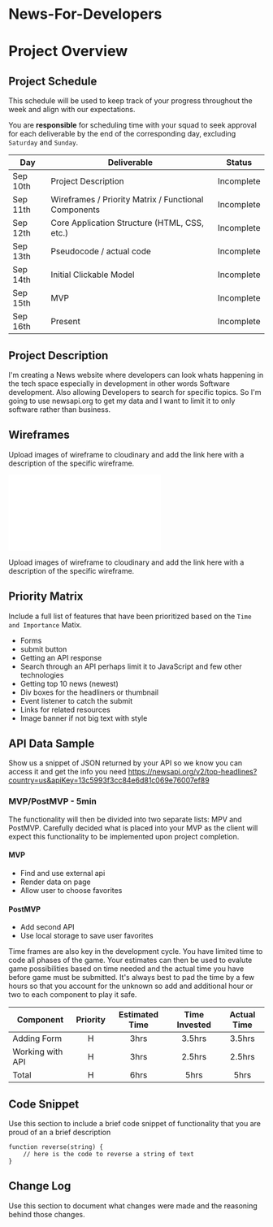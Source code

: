# News-For-Developers

# Project Overview

## Project Schedule

This schedule will be used to keep track of your progress throughout the week and align with our expectations.  

You are **responsible** for scheduling time with your squad to seek approval for each deliverable by the end of the corresponding day, excluding `Saturday` and `Sunday`.

|  Day | Deliverable | Status
|---|---| ---|
|Sep 10th| Project Description | Incomplete
|Sep 11th| Wireframes / Priority Matrix / Functional Components | Incomplete
|Sep 12th| Core Application Structure (HTML, CSS, etc.) | Incomplete
|Sep 13th| Pseudocode / actual code | Incomplete
|Sep 14th| Initial Clickable Model  | Incomplete
|Sep 15th| MVP | Incomplete
|Sep 16th| Present | Incomplete


## Project Description

I'm creating a News website where developers can look whats happening in the tech space especially in development in other words Software development. Also allowing Developers to search for specific topics. So I'm going to use newsapi.org to get my data and I want to limit it to only software rather than business. 


## Wireframes

Upload images of wireframe to cloudinary and add the link here with a description of the specific wireframe.

![Developers-News-Site](Developers_News_Site_Preview.pdf)


Upload images of wireframe to cloudinary and add the link here with a description of the specific wireframe.

## Priority Matrix

Include a full list of features that have been prioritized based on the `Time and Importance` Matix.
- Forms
- submit button
- Getting an API response
- Search through an API perhaps limit it to JavaScript and few other technologies
- Getting top 10 news (newest) 
- Div boxes for the headliners or thumbnail
- Event listener to catch the submit
- Links for related resources
- Image banner if not big text with style 


## API Data Sample

Show us a snippet of JSON returned by your API so we know you can access it and get the info you need
https://newsapi.org/v2/top-headlines?country=us&apiKey=13c5993f3cc84e6d81c069e76007ef89

### MVP/PostMVP - 5min

The functionality will then be divided into two separate lists: MPV and PostMVP.  Carefully decided what is placed into your MVP as the client will expect this functionality to be implemented upon project completion.  

#### MVP 

- Find and use external api 
- Render data on page 
- Allow user to choose favorites 

#### PostMVP 

- Add second API
- Use local storage to save user favorites


Time frames are also key in the development cycle.  You have limited time to code all phases of the game.  Your estimates can then be used to evalute game possibilities based on time needed and the actual time you have before game must be submitted. It's always best to pad the time by a few hours so that you account for the unknown so add and additional hour or two to each component to play it safe.

| Component | Priority | Estimated Time | Time Invested | Actual Time |
| --- | :---: |  :---: | :---: | :---: |
| Adding Form | H | 3hrs| 3.5hrs | 3.5hrs |
| Working with API | H | 3hrs| 2.5hrs | 2.5hrs |
| Total | H | 6hrs| 5hrs | 5hrs |


## Code Snippet

Use this section to include a brief code snippet of functionality that you are proud of an a brief description  

```
function reverse(string) {
	// here is the code to reverse a string of text
}
```

## Change Log
 Use this section to document what changes were made and the reasoning behind those changes.  
